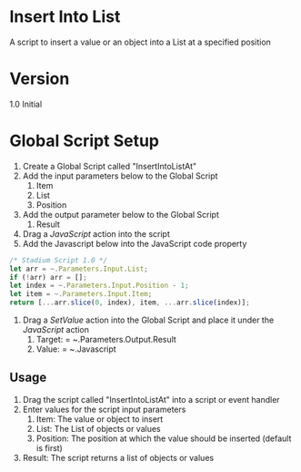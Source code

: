 # Insert Into List

A script to insert a value or an object into a List at a specified position

# Version 

1.0 Initial

# Global Script Setup
1. Create a Global Script called "InsertIntoListAt"
2. Add the input parameters below to the Global Script
   1. Item
   2. List
   3. Position
3. Add the output parameter below to the Global Script
   1. Result
4. Drag a *JavaScript* action into the script
5. Add the Javascript below into the JavaScript code property
```javascript
/* Stadium Script 1.0 */
let arr = ~.Parameters.Input.List;
if (!arr) arr = [];
let index = ~.Parameters.Input.Position - 1;
let item = ~.Parameters.Input.Item;
return [...arr.slice(0, index), item, ...arr.slice(index)];
```
1. Drag a *SetValue* action into the Global Script and place it under the *JavaScript* action
   1. Target: = ~.Parameters.Output.Result
   2. Value: = ~.Javascript

## Usage
1. Drag the script called "InsertIntoListAt" into a script or event handler
2. Enter values for the script input parameters
   1. Item: The value or object to insert
   2. List: The List of objects or values
   3. Position: The position at which the value should be inserted (default is first)
3. Result: The script returns a list of objects or values